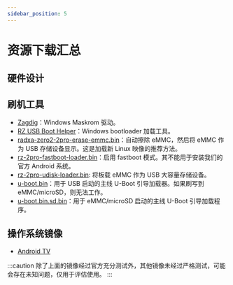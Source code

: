 ```yaml
---
sidebar_position: 5
---
```


# 资源下载汇总

## 硬件设计

## 刷机工具

- [Zagdig](https://zadig.akeo.ie/)：Windows Maskrom 驱动。
- [RZ USB Boot Helper](https://dl.radxa.com/zero/tools/windows/RZ_USB_Boot_Helper_V1.0.0.zip)：Windows bootloader 加载工具。
- [radxa-zero2-2pro-erase-emmc.bin](https://dl.radxa.com/zero2pro/images/loader/radxa-zero-2pro-erase-emmc.bin)：自动擦除 eMMC，然后将 eMMC 作为 USB 存储设备显示。这是加载新 Linux 映像的推荐方法。
- [rz-2pro-fastboot-loader.bin](https://dl.radxa.com/zero2pro/images/loader/rz-2pro-fastboot-loader.bin)：启用 fastboot 模式。其不能用于安装我们的官方 Android 系统。
- [rz-2pro-udisk-loader.bin](https://dl.radxa.com/zero2pro/images/loader/rz-2pro-udisk-loader.bin): 将板载 eMMC 作为 USB 大容量存储设备。
- [u-boot.bin](https://dl.radxa.com/zero2pro/images/loader/u-boot.bin)：用于 USB 启动的主线 U-Boot 引导加载器。如果刷写到 eMMC/microSD，则无法工作。
- [u-boot.bin.sd.bin](https://dl.radxa.com/zero2pro/images/loader/u-boot.bin.sd.bin)：用于 eMMC/microSD 启动的主线 U-Boot 引导加载程序。

## 操作系统镜像

- [Android TV](https://github.com/radxa/manifests/releases/download/Radxa-zero2pro-20240119/zero2-fastboot-flashall-20240118.zip)

:::caution
除了上面的镜像经过官方充分测试外，其他镜像未经过严格测试，可能会存在未知问题，仅用于评估使用。
:::

<!-- 更多镜像请查看： [第三方系统镜像](../other-os/3rd-images) -->

<!-- ## 质量认证

- [CE RED - EU](https://dl.radxa.com/zero/docs/compliance/radxa_zero_ce_red_report.zip)
- [FCC ID - US](https://fccid.io/2A3PA-RADXA-ZERO) -->
